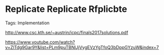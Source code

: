 # Replicate Replicate Rfplicbte

Tags: Implementation

http://www.csc.kth.se/~austrin/icpc/finals2017solutions.pdf

https://www.youtube.com/watch?v=ZlTdg9Gar9Y&list=PLm9puTBNlJjVygEVzYgTfoQ3bDppGYzuW&index=7
